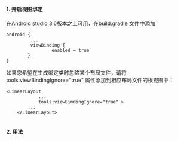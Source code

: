 #### 1. 开启视图绑定  
在Android studio 3.6版本之上可用，在build.gradle 文件中添加
```
android {
         ... 
         viewBinding {
                 enabled = true 
        } 
}
```
如果您希望在生成绑定类时忽略某个布局文件，请将 tools:viewBindingIgnore="true" 属性添加到相应布局文件的根视图中：
```
<LinearLayout
            ...
            tools:viewBindingIgnore="true" >
        ...
    </LinearLayout>
    
```
#### 2. 用法  
